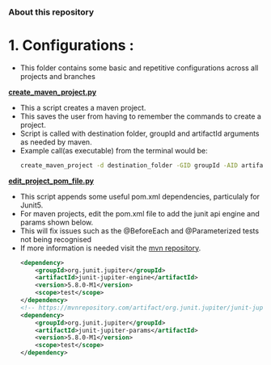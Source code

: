 ### About this repository

# 1. Configurations :
   - This folder contains some basic and repetitive configurations across all projects and branches 
    
   **[create_maven_project.py](configurations/create_maven_project.py)** 
   - This a script creates a maven project.
   - This saves the user from having to remember the commands to create a project.
   - Script is called with destination folder, groupId and artifactId arguments as needed by maven.
   - Example call(as executable) from the terminal would be:
      ``` bash
      create_maven_project -d destination_folder -GID groupId -AID artifactId
      ``` 

   **[edit_project_pom_file.py](configurations/edit_project_pom_file.py)**
   - This script appends some useful pom.xml dependencies, particulaly for Junit5.
   - For maven projects, edit the pom.xml file to add the junit api engine and params shown below.
   - This will fix issues such as the @BeforeEach and @Parameterized tests not being recognised
   - If more information is needed visit the [mvn repository](https://mvnrepository.com/artifact/org.junit.jupiter).
        ``` xml
        <dependency>
            <groupId>org.junit.jupiter</groupId>
            <artifactId>junit-jupiter-engine</artifactId>
            <version>5.8.0-M1</version>
            <scope>test</scope>
        </dependency>
        <!-- https://mvnrepository.com/artifact/org.junit.jupiter/junit-jupiter-params -->
        <dependency>
            <groupId>org.junit.jupiter</groupId>
            <artifactId>junit-jupiter-params</artifactId>
            <version>5.8.0-M1</version>
            <scope>test</scope>
        </dependency>
        ```
    